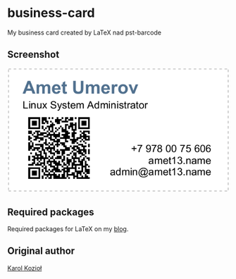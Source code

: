business-card
=============
My business card created by LaTeX nad pst-barcode

Screenshot
----------
![](https://raw.githubusercontent.com/Amet13/business-card/master/screenshot.png)

Required packages
-----------------
Required packages for LaTeX on my [blog].

Original author
---------------
[Karol Kozioł]

[blog]:http://blog.amet13.name/2014/06/latex.html
[Karol Kozioł]:http://www.karol-koziol.net/tex/
